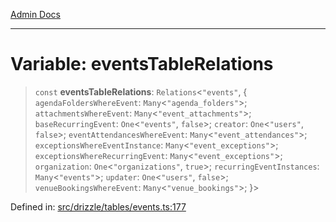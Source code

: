 [Admin Docs](/)

***

# Variable: eventsTableRelations

> `const` **eventsTableRelations**: `Relations`\<`"events"`, \{ `agendaFoldersWhereEvent`: `Many`\<`"agenda_folders"`\>; `attachmentsWhereEvent`: `Many`\<`"event_attachments"`\>; `baseRecurringEvent`: `One`\<`"events"`, `false`\>; `creator`: `One`\<`"users"`, `false`\>; `eventAttendancesWhereEvent`: `Many`\<`"event_attendances"`\>; `exceptionsWhereEventInstance`: `Many`\<`"event_exceptions"`\>; `exceptionsWhereRecurringEvent`: `Many`\<`"event_exceptions"`\>; `organization`: `One`\<`"organizations"`, `true`\>; `recurringEventInstances`: `Many`\<`"events"`\>; `updater`: `One`\<`"users"`, `false`\>; `venueBookingsWhereEvent`: `Many`\<`"venue_bookings"`\>; \}\>

Defined in: [src/drizzle/tables/events.ts:177](https://github.com/gautam-divyanshu/talawa-api/blob/22f85ff86fcf5f38b53dcdb9fe90ab33ea32d944/src/drizzle/tables/events.ts#L177)
